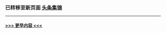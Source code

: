 
### 已转移至新页面 [头条集锦](E头条集锦.md?t=04060806) 


----
#### [ >>> 更早内容 <<< ](../indexes/nf4514-earlier.md)
